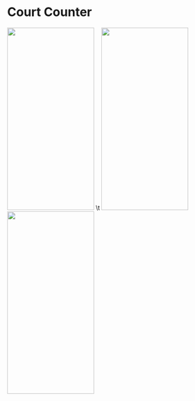 # Court Counter
<img src ="https://user-images.githubusercontent.com/70067211/106382664-1a040b80-63e7-11eb-836d-e0e46af6a2bb.jpg" width="200" height="420" />     \t          <img src ="https://user-images.githubusercontent.com/70067211/106382811-0b6a2400-63e8-11eb-9a33-987e0aea41e1.jpg" width="200" height="420" />               <img src ="https://user-images.githubusercontent.com/70067211/106382816-16bd4f80-63e8-11eb-86c9-e46b1f5c1a71.jpg" width="200" height="420" />
